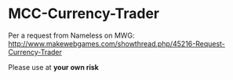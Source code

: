MCC-Currency-Trader
===================

Per a request from Nameless on MWG: http://www.makewebgames.com/showthread.php/45216-Request-Currency-Trader

Please use at **your own risk**
